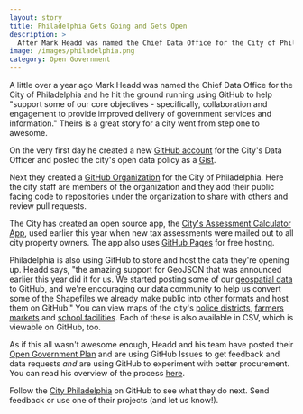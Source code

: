 ```yaml
---
layout: story
title: Philadelphia Gets Going and Gets Open
description: >
  After Mark Headd was named the Chief Data Office for the City of Philadelphia he hit the ground running using GitHub to help "support some of our core objectives - specifically, collaboration and engagement to provide improved delivery of government services and information". It's a great story for how they went from step one to awesome.
image: /images/philadelphia.png
category: Open Government
---
```


A little over a year ago Mark Headd was named the Chief Data Office for the City of Philadelphia and he hit the ground running using GitHub to help "support some of our core objectives - specifically, collaboration and engagement to provide improved delivery of government services and information." Theirs is a great story for a city went from step one to awesome.

On the very first day he created a new [GitHub account](https://github.com/PhillyCDO "Philadelphia's Data Officer GitHub Account") for the City's Data Officer and posted the city's open data policy as a [Gist](https://gist.github.com/PhillyCDO/3623582).

Next they created a [GitHub Organization](https://github.com/cityofphiladelphia) for the City of Philadelphia. Here the city staff are members of the organization and they add their public facing code to repositories under the organization to share with others and review pull requests.

The City has created an open source  app, the [City's Assessment Calculator App](http://avicalculator.phila.gov/), used earlier this year when new tax assessments were mailed out to all city property owners. The app also uses [GitHub Pages](http://pages.github.com) for free hosting.

Philadelphia is also using GitHub to store and host the data they're opening up. Headd says, "the amazing support for GeoJSON that was announced earlier this year did it for us. We started posting some of our [geospatial data](https://github.com/CityOfPhiladelphia/phl-open-geodata) to GitHub, and we're encouraging our data community to help us convert some of the Shapefiles we already make public into other formats and host them on GitHub." You can view maps of the city's [police districts](https://github.com/CityOfPhiladelphia/phl-open-geodata/blob/master/police_districts/police_districts.geojson), [farmers markets](https://github.com/CityOfPhiladelphia/phl-open-geodata/blob/master/farmers_markets/farmers_markets.geojson) and [school facilities](https://github.com/CityOfPhiladelphia/phl-open-geodata/blob/master/school_facilities/philadelphiaschool_facilities201302.geojson). Each of these is also available in CSV, which is viewable on GitHub, too.

As if this all wasn't awesome enough, Headd and his team have posted their [Open Government Plan](https://github.com/CityOfPhiladelphia/open-gov-phl) and are using GitHub Issues to get feedback and data requests _and_ are using GitHub to experiment with better procurement. You can read his overview of the process [here](http://civic.io/2013/03/27/experiments-in-github-based-procurement/).

Follow the [City Philadelphia](https://github.com/cityofphiladelphia) on GitHub to see what they do next. Send feedback or use one of their projects (and let us know!).
